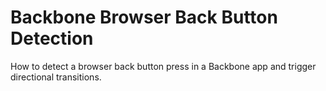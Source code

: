 # Backbone Browser Back Button Detection

How to detect a browser back button press in a Backbone app and trigger directional transitions.
